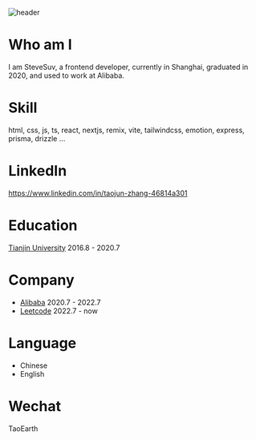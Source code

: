 ![header](https://github.com/user-attachments/assets/8a92255d-325a-475d-a006-12ac329809ba)

# Who am I
I am SteveSuv, a frontend developer, currently in Shanghai, graduated in 2020, and used to work at Alibaba.

# Skill
html, css, js, ts, react, nextjs, remix, vite, tailwindcss, emotion, express, prisma, drizzle ...

# LinkedIn 
https://www.linkedin.com/in/taojun-zhang-46814a301

# Education
[Tianjin University](https://en.wikipedia.org/wiki/Tianjin_University) 2016.8 - 2020.7

# Company
- [Alibaba](https://alibaba.com) 2020.7 - 2022.7
- [Leetcode](https://leetcode.com) 2022.7 - now

# Language
- Chinese
- English

# Wechat
TaoEarth
